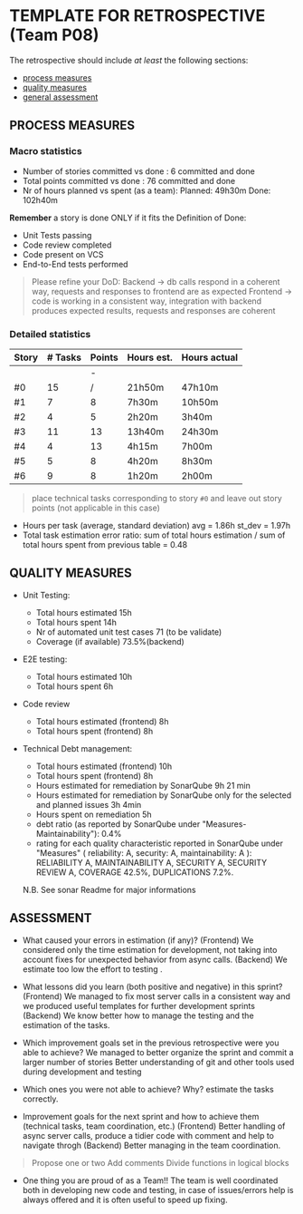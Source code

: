 TEMPLATE FOR RETROSPECTIVE (Team P08)
=====================================

The retrospective should include _at least_ the following
sections:

- [process measures](#process-measures)
- [quality measures](#quality-measures)
- [general assessment](#assessment)

## PROCESS MEASURES 

### Macro statistics

- Number of stories committed vs done : 6 committed and done
- Total points committed vs done : 76 committed and done
- Nr of hours planned vs spent (as a team): 
Planned: 49h30m
Done: 102h40m



**Remember**  a story is done ONLY if it fits the Definition of Done:
 
- Unit Tests passing
- Code review completed
- Code present on VCS
- End-to-End tests performed

> Please refine your DoD: 
Backend -> db calls respond in a coherent way, requests and responses to frontend are as expected
Frontend -> code is working in a consistent way, integration with backend produces expected results, requests and responses are coherent

### Detailed statistics

| Story  | # Tasks | Points | Hours est. | Hours actual |
|--------|---------|--------|------------|--------------|
|        |         |    -   |            |              |
|   #0   |   15    |    /   |   21h50m   |   47h10m     |
|   #1   |    7    |    8   |    7h30m   |   10h50m     |
|   #2   |    4    |    5   |    2h20m   |    3h40m     |
|   #3   |   11    |   13   |   13h40m   |   24h30m     |
|   #4   |    4    |   13   |    4h15m   |    7h00m     |
|   #5   |    5    |    8   |    4h20m   |    8h30m     |
|   #6   |    9    |    8   |    1h20m   |    2h00m     |

> place technical tasks corresponding to story `#0` and leave out story points (not applicable in this case)

- Hours per task (average, standard deviation) avg = 1.86h st_dev = 1.97h
- Total task estimation error ratio: sum of total hours estimation / sum of total hours spent from previous table = 0.48

  
## QUALITY MEASURES 

- Unit Testing:
  - Total hours estimated 15h
  - Total hours spent 14h
  - Nr of automated unit test cases 71 (to be validate)
  - Coverage (if available) 73.5%(backend)
- E2E testing:
  - Total hours estimated 10h
  - Total hours spent  6h
- Code review 
  - Total hours estimated (frontend) 8h
  - Total hours spent (frontend) 8h
- Technical Debt management:
  - Total hours estimated (frontend) 10h
  - Total hours spent (frontend) 8h
  - Hours estimated for remediation by SonarQube 9h 21 min
  - Hours estimated for remediation by SonarQube only for the selected and planned issues 3h 4min
  - Hours spent on remediation 5h
  - debt ratio (as reported by SonarQube under "Measures-Maintainability"): 0.4%
  - rating for each quality characteristic reported in SonarQube under "Measures" ( reliability: A, security: A, maintainability: A ):
     RELIABILITY A, MAINTAINABILITY A, SECURITY A, SECURITY REVIEW A, COVERAGE 42.5%, DUPLICATIONS 7.2%.
     
   N.B. See sonar Readme for major informations
  


## ASSESSMENT

- What caused your errors in estimation (if any)?
(Frontend) We considered only the time estimation for development, not taking into account fixes for unexpected behavior from async calls.
(Backend) We estimate too low the effort to testing .

- What lessons did you learn (both positive and negative) in this sprint?
(Frontend) We managed to fix most server calls in a consistent way and we produced useful templates for further development sprints
(Backend) We know better how to manage the testing and the estimation of the tasks.

- Which improvement goals set in the previous retrospective were you able to achieve? 
We managed to better organize the sprint and commit a larger number of stories
Better understanding of git and other tools used during development and testing

- Which ones you were not able to achieve? Why?
estimate the tasks correctly.

- Improvement goals for the next sprint and how to achieve them (technical tasks, team coordination, etc.)
(Frontend) Better handling of async server calls, produce a tidier code with comment and help to navigate throgh
(Backend) Better managing in the team coordination.

> Propose one or two
Add comments
Divide functions in logical blocks


- One thing you are proud of as a Team!!
The team is well coordinated both in developing new code and testing, in case of issues/errors help is always offered and it is often useful to speed up fixing.
